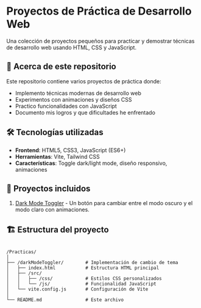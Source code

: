 # Proyectos de Práctica de Desarrollo Web

Una colección de proyectos pequeños para practicar y demostrar técnicas de desarrollo web usando HTML, CSS y JavaScript.

## 📌 Acerca de este repositorio

Este repositorio contiene varios proyectos de práctica donde:
- Implemento técnicas modernas de desarrollo web
- Experimentos con animaciones y diseños CSS
- Practico funcionalidades con JavaScript
- Documento mis logros y que dificultades he enfrentado

## 🛠️ Tecnologías utilizadas

- **Frontend**: HTML5, CSS3, JavaScript (ES6+)
- **Herramientas**: Vite, Tailwind CSS
- **Características**: Toggle dark/light mode, diseño responsivo, animaciones

## 🚀 Proyectos incluidos

1. [Dark Mode Toggler](./Css/darkModeToggler) - Un botón para cambiar entre el modo oscuro y el modo claro con animaciones.

## 🏗️ Estructura del proyecto

```plaintext

/Practicas/
│
├── /darkModeToggler/        # Implementación de cambio de tema
│   ├── index.html           # Estructura HTML principal
│   ├── /src/
│   │   ├── /css/            # Estilos CSS personalizados
│   │   └── /js/             # Funcionalidad JavaScript
│   └── vite.config.js       # Configuración de Vite
│
└── README.md                # Este archivo
```